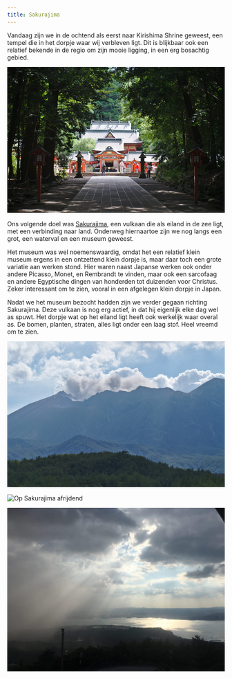 ```yaml
---
title: Sakurajima
---
```



Vandaag zijn we in de ochtend als eerst naar Kirishima Shrine geweest, een
tempel die in het dorpje waar wij verbleven ligt. Dit is blijkbaar ook een 
relatief bekende in de regio om zijn mooie ligging, in een erg bosachtig gebied.

![Kirishima Shrine](/images/day-31/20180620_0185.jpg)

Ons volgende doel was [Sakurajima](https://goo.gl/maps/wLfQqR6evuF2), een
vulkaan die als eiland in de zee ligt, met een verbinding naar land. Onderweg
hiernaartoe zijn we nog langs een grot, een waterval en een museum geweest. 

Het museum was wel noemenswaardig, omdat het een relatief klein museum ergens in
een ontzettend klein dorpje is, maar daar toch een grote variatie aan werken
stond. Hier waren naast Japanse werken ook onder andere Picasso, Monet, en
Rembrandt te vinden, maar ook een sarcofaag en andere Egyptische dingen van
honderden tot duizenden voor Christus. Zeker interessant om te zien, vooral in
een afgelegen klein dorpje in Japan.

Nadat we het museum bezocht hadden zijn we verder gegaan richting Sakurajima.
Deze vulkaan is nog erg actief, in dat hij eigenlijk elke dag wel as spuwt. Het
dorpje wat op het eiland ligt heeft ook werkelijk waar overal as. De bomen, 
planten, straten, alles ligt onder een laag stof. Heel vreemd om te zien.

![Sakurajima spuwt as](/images/day-31/20180620_0203_01.jpg)

![Op Sakurajima afrijdend](/images/day-32/sakurajima.jpg)

![Vanaf een uitkijkpunt, de aswolk passeerde links, aan de rand van de zee is een deel van het dorpje zichtbaar](/images/day-31/askurajima.jpg)

